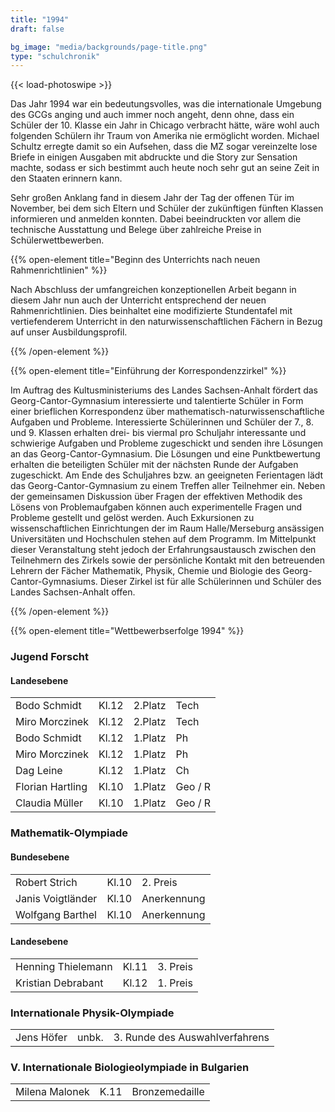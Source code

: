 ```yaml
---
title: "1994"
draft: false

bg_image: "media/backgrounds/page-title.png"
type: "schulchronik"
---
```


{{< load-photoswipe >}}

Das Jahr 1994 war ein bedeutungsvolles, was die internationale Umgebung des GCGs anging und auch immer noch angeht, denn ohne, dass ein Schüler der 10. Klasse ein Jahr in Chicago verbracht hätte, wäre wohl auch folgenden Schülern ihr Traum von Amerika nie ermöglicht worden. Michael Schultz erregte damit so ein Aufsehen, dass die MZ sogar vereinzelte lose Briefe in einigen Ausgaben mit abdruckte und die Story zur Sensation machte, sodass er sich bestimmt auch heute noch sehr gut an seine Zeit in den Staaten erinnern kann.

Sehr großen Anklang fand in diesem Jahr der Tag der offenen Tür im November, bei dem sich Eltern und Schüler der zukünftigen fünften Klassen informieren und anmelden konnten. Dabei beeindruckten vor allem die technische Ausstattung und Belege über zahlreiche Preise in Schülerwettbewerben.

{{% open-element title="Beginn des Unterrichts nach neuen Rahmenrichtlinien" %}}

Nach Abschluss der umfangreichen konzeptionellen Arbeit begann in diesem Jahr nun auch der Unterricht entsprechend der neuen Rahmenrichtlinien. Dies beinhaltet eine modifizierte Stundentafel mit vertiefenderem Unterricht in den naturwissenschaftlichen Fächern in Bezug auf unser Ausbildungsprofil.

{{% /open-element %}}

{{% open-element title="Einführung der Korrespondenzzirkel" %}}

Im Auftrag des Kultusministeriums des Landes Sachsen-Anhalt fördert das Georg-Cantor-Gymnasium interessierte und talentierte Schüler in Form einer brieflichen Korrespondenz über mathematisch-naturwissenschaftliche Aufgaben und Probleme. Interessierte Schülerinnen und Schüler der 7., 8. und 9. Klassen erhalten drei- bis viermal pro Schuljahr interessante und schwierige Aufgaben und Probleme zugeschickt und senden ihre Lösungen an das Georg-Cantor-Gymnasium. Die Lösungen und eine Punktbewertung erhalten die beteiligten Schüler mit der nächsten Runde der Aufgaben zugeschickt. Am Ende des Schuljahres bzw. an geeigneten Ferientagen lädt das Georg-Cantor-Gymnasium zu einem Treffen aller Teilnehmer ein. Neben der gemeinsamen Diskussion über Fragen der effektiven Methodik des Lösens von Problemaufgaben können auch experimentelle Fragen und Probleme gestellt und gelöst werden. Auch Exkursionen zu wissenschaftlichen Einrichtungen der im Raum Halle/Merseburg ansässigen Universitäten und Hochschulen stehen auf dem Programm. Im Mittelpunkt dieser Veranstaltung steht jedoch der Erfahrungsaustausch zwischen den Teilnehmern des Zirkels sowie der persönliche Kontakt mit den betreuenden Lehrern der Fächer Mathematik, Physik, Chemie und Biologie des Georg-Cantor-Gymnasiums. Dieser Zirkel ist für alle Schülerinnen und Schüler des Landes Sachsen-Anhalt offen.

{{% /open-element %}}

{{% open-element title="Wettbewerbserfolge 1994" %}}

### Jugend Forscht

#### Landesebene

|||||
|-|-|-|-|
|Bodo Schmidt|Kl.12|2.Platz|Tech|
|Miro Morczinek|Kl.12|2.Platz|Tech|
|Bodo Schmidt|Kl.12|1.Platz|Ph|
|Miro Morczinek|Kl.12|1.Platz|Ph|
|Dag Leine|Kl.12|1.Platz|Ch|
|Florian Hartling|Kl.10|1.Platz|Geo / R|
|Claudia Müller|Kl.10|1.Platz|Geo / R|

### Mathematik-Olympiade

#### Bundesebene

||||
|-|-|-|
|Robert Strich|Kl.10|2. Preis|
|Janis Voigtländer|Kl.10|Anerkennung|
|Wolfgang Barthel|Kl.10|Anerkennung|

#### Landesebene

||||
|-|-|-|
|Henning Thielemann|Kl.11|3. Preis|
|Kristian Debrabant|Kl.12|1. Preis|

### Internationale Physik-Olympiade

||||
|-|-|-|
|Jens Höfer|unbk.|3. Runde des Auswahlverfahrens|

### V. Internationale Biologieolympiade in Bulgarien

||||
|-|-|-|
|Milena Malonek|K.11|Bronzemedaille|
